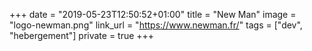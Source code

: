 +++
date = "2019-05-23T12:50:52+01:00"
title = "New Man"
image = "logo-newman.png"
link_url = "https://www.newman.fr/"
tags = ["dev", "hebergement"]
private = true
+++
